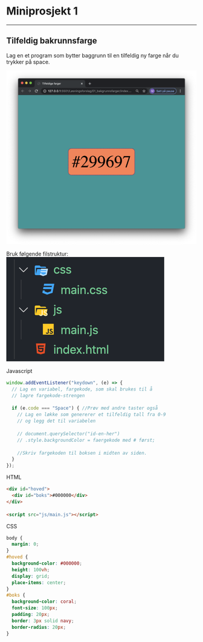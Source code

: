 # Miniprosjekt 1

---

## Tilfeldig bakrunnsfarge

Lag en et program som bytter baggrunn til en tilfeldig ny farge når du trykker på space.

<img src='img/farger.png'>

Bruk følgende filstruktur:
<img src='img/filstruktur.png'>

Javascript

```JavaScript
window.addEventListener("keydown", (e) => {
  // Lag en variabel, fargekode, som skal brukes til å
  // lagre fargekode-strengen

  if (e.code === "Space") { //Prøv med andre taster også
    // Lag en løkke som genererer et tilfeldig tall fra 0-9
    // og legg det til variabelen

    // document.querySelector("id-en-her")
    // .style.backgroundColor = faergekode med # først;

    //Skriv fargekoden til boksen i midten av siden.
  }
});
```

HTML

```html
<div id="hoved">
  <div id="boks">#000000</div>
</div>

<script src="js/main.js"></script>
```

CSS

```css
body {
  margin: 0;
}
#hoved {
  background-color: #000000;
  height: 100vh;
  display: grid;
  place-items: center;
}
#boks {
  background-color: coral;
  font-size: 100px;
  padding: 20px;
  border: 3px solid navy;
  border-radius: 20px;
}
```
